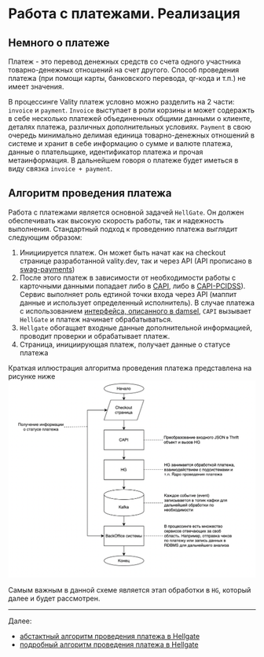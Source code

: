 # Работа с платежами. Реализация

## Немного о платеже

Платеж - это перевод денежных средств со счета одного участника 
товарно-денежных отношений на счет другого. Способ проведения платежа
(при помощи карты, банковского перевода, qr-кода и т.п.) не имеет значения.

В процессинге Vality платеж условно можно разделить на 2 части: `invoice` и `payment`.
`Invoice` выступает в роли корзины и может содеражть в себе несколько платежей 
объединенных общими данными о клиенте, деталях платежа, различных дополнительных условиях.
`Payment` в свою очередь минимально делимая единица товарно-денежных отношений в системе 
и хранит в себе информацию о сумме и валюте платежа, данные о плательщике, идентификатор платежа 
и прочая метаинформация. В дальнейшем говоря о платеже будет иметься в виду связка
`invoice + payment`.

## Алгоритм проведения платежа

Работа с платежами является основной задачей `HellGate`. Он должен обеспечивать как высокую скорость работы, 
так и надежность выполнения. Стандартный подход к проведению платежа выглядит следующим образом:
1. Инициируется платеж. Он может быть начат как на checkout странице разработанной vality.dev, так и через API 
(API прописано в [swag-payments](https://github.com/valitydev/swag-payments))
2. После этого платеж в зависимости от необходимости работы с карточными данными попадает либо в 
[CAPI](https://github.com/valitydev/capi-v2), либо в [CAPI-PCIDSS](https://github.com/valitydev/capi-pcidss-v2)). 
Сервис выполняет роль едтиной точки входа через API (маппит данные и использует определенный исполнитель). 
В случае платежа с использованием [интерфейса, описанного в damsel](https://github.com/valitydev/damsel/blob/master/proto/payment_processing.thrift#L1040), 
`CAPI` вызывает `HellGate` и платеж начинает обрабатываться.
3. `Hellgate` обогащает входные данные дополнительной информацией, проводит проверки и обрабатывает платеж. 
4. Страница, инициирующая платеж, получает данные о статусе платежа

Краткая иллюстрация алгоритма проведения платежа представлена на рисунке ниже
![](images/abstract-payment-flow.png)

Самым важным в данной схеме является этап обработки в `HG`, который далее и будет рассмотрен.

---

Далее:
- [абстактный алгоритм проведения платежа в Hellgate](abstrach-hg-payment-workflow.md)
- [подробный алгоритм проведения платежа в Hellgate](hg-payment-workflow.md)
